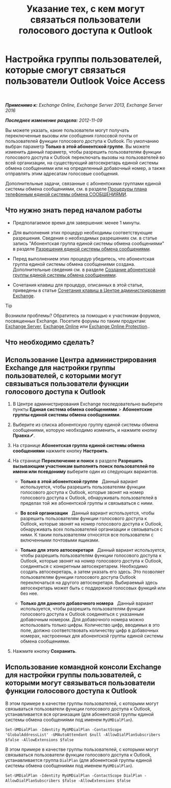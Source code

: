 ﻿---
title: 'Указание тех, с кем могут связаться пользователи голосового доступа к Outlook'
TOCTitle: Настройка группы пользователей, которые смогут связаться пользователи Outlook Voice Access
ms:assetid: a8dc0f9e-dc86-4128-af63-d4e550aed5bb
ms:mtpsurl: https://technet.microsoft.com/ru-ru/library/Ee423551(v=EXCHG.150)
ms:contentKeyID: 50488810
ms.date: 05/22/2018
mtps_version: v=EXCHG.150
ms.translationtype: MT
---

# Настройка группы пользователей, которые смогут связаться пользователи Outlook Voice Access

 

_**Применимо к:** Exchange Online, Exchange Server 2013, Exchange Server 2016_

_**Последнее изменение раздела:** 2012-11-09_

Вы можете указать, какие пользователи могут получать переключенные вызовы или сообщения голосовой почты от пользователей функции голосового доступа к Outlook. По умолчанию выбран параметр **Только в этой абонентской группе**. Вы можете изменить данный параметр, чтобы разрешить пользователям функции голосового доступа к Outlook переключать вызовы на пользователей во всей организации, на существующий автосекретарь единой системы обмена сообщениями или на определенный добавочный номер, а также отправлять этим адресатам голосовые сообщения.

Дополнительные задачи, связанные с абонентскими группами единой системы обмена сообщениями, см. в разделе [Процедуры плана телефонным единой системы обмена СООБЩЕНИЯМИ](um-dial-plan-procedures-exchange-2013-help.md).

## Что нужно знать перед началом работы

  - Предполагаемое время для завершения: менее 1 минуты.

  - Для выполнения этих процедур необходимы соответствующие разрешения. Сведения о необходимых разрешениях см. в статье запись "Абонентская группа единой системы обмена сообщениями" в разделе [Разрешения единой системы обмена сообщениями](unified-messaging-permissions-exchange-2013-help.md).

  - Перед выполнением этих процедур убедитесь, что абонентская группа единой системы обмена сообщениями создана. Дополнительные сведения см. в разделе [Создание абонентской группы единой системы обмена сообщениями](create-a-um-dial-plan-exchange-2013-help.md).

  - Сочетания клавиш для процедур, описанных в этой статье, приведены в статье [Сочетания клавиш в Центре администрирования Exchange](keyboard-shortcuts-in-the-exchange-admin-center-exchange-online-protection-help.md).

> [!TIP]  
> Возникли проблемы? Обратитесь за помощью к участникам форумов, посвященных Exchange. Посетите форумы по таким продуктам: <a href="https://go.microsoft.com/fwlink/p/?linkid=60612">Exchange Server</a>, <a href="https://go.microsoft.com/fwlink/p/?linkid=267542">Exchange Online</a> или <a href="https://go.microsoft.com/fwlink/p/?linkid=285351">Exchange Online Protection</a>..


## Что необходимо сделать?

## Использование Центра администрирования Exchange для настройки группы пользователей, с которыми могут связываться пользователи функции голосового доступа к Outlook

1.  В Центре администрирования Exchange последовательно выберите пункты **Единая система обмена сообщениями** \> **Абонентские группы единой системы обмена сообщениями**.

2.  Выберите из списка абонентскую группу единой системы обмена сообщениями, которую необходимо изменить, и нажмите кнопку **Правка**![Значок редактирования](images/Bb124582.6f53ccb2-1f13-4c02-bea0-30690e6ea71d(EXCHG.150).gif "Значок редактирования").

3.  На странице **Абонентская группа единой системы обмена сообщениями** нажмите кнопку **Настроить**.

4.  На странице **Переключение и поиск** в разделе **Разрешить вызывающим участникам выполнять поиск пользователей по имени или псевдониму** выберите один из следующих вариантов.
    
      - **Только в этой абонентской группе**   Данный вариант используется, чтобы разрешить пользователям функции голосового доступа к Outlook, которые звонят на номер голосового доступа к Outlook, обнаруживать пользователей в пределах той же абонентской группы и связываться с ними.
    
      - **Во всей организации**   Данный вариант используется, чтобы разрешить пользователям функции голосового доступа к Outlook, которые звонят на номер голосового доступа к Outlook, обнаруживать всех пользователей организации и связываться с ними. К таким пользователям относятся все пользователи с включенными почтовыми ящиками.
    
      - **Только для этого автосекретаря**   Данный вариант используется, чтобы разрешить пользователям функции голосового доступа к Outlook, которые звонят на номер голосового доступа к Outlook, соединяться с конкретным автосекретарем. Необходимо создать автосекретарь, а затем указать его здесь. Это позволяет пользователям функции голосового доступа Outlook переключаться на другого автосекретаря. Выбираемый здесь автосекретарь может быть с поддержкой голосовых функций или без нее.
    
      - **Только для данного добавочного номера**   Данный вариант используется, чтобы разрешить пользователям функции голосового доступа к Outlook соединяться с указанным добавочным номером. Для добавочного номера можно использовать только цифры. Количество цифр, вводимых в это поле, должно соответствовать количеству цифр в добавочных номерах, настроенных для абонентской группы единой системы обмена сообщениями.

5.  Нажмите кнопку **Сохранить**.

## Использование командной консоли Exchange для настройки группы пользователей, с которыми могут связываться пользователи функции голосового доступа к Outlook

В этом примере в качестве группы пользователей, с которыми могут связываться пользователи функции голосового доступа к Outlook, устанавливается вся организация (для абонентской группы единой системы обмена сообщениями под именем `MyUMDialPlan`).

    Set-UMDialPlan -Identity MyUMDialPlan -ContactScope 'GlobalAddressList' -UMAutoAttendant $null -AllowDialPlanSubscribers $false -AllowExtensions $false

В этом примере в качестве группы пользователей, с которыми могут связываться пользователи функции голосового доступа к Outlook, устанавливается группа `DialPlan` (для абонентской группы единой системы обмена сообщениями под именем `MyUMDialPlan`).

    Set-UMDialPlan -Identity MyUMDialPlan -ContactScope DialPlan -AllowDialPlanSubscribers $false -AllowExtensions $false

